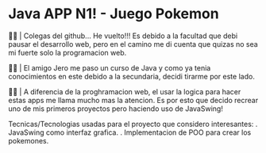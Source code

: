 # Java APP N1! - Juego Pokemon
🐕‍🦺 | Colegas del github... He vuelto!!! Es debido a la facultad que debi pausar el desarrollo web, pero en el camino me di cuenta que quizas no sea mi fuerte solo la programacion web.

🐕‍🦺 | El amigo Jero me paso un curso de Java y como ya tenia conocimientos en este debido a la secundaria, decidi tirarme por este lado.

🐕‍🦺 | A diferencia de la proghramacion web, el usar la logica para hacer estas apps me llama mucho mas la atencion. Es por esto que decido recrear uno de mis primeros proyectos pero haciendo uso de JavaSwing!

Tecnicas/Tecnologias usadas para el proyecto que considero interesantes:
. JavaSwing como interfaz grafica.
. Implementacion de POO para crear los pokemones.

